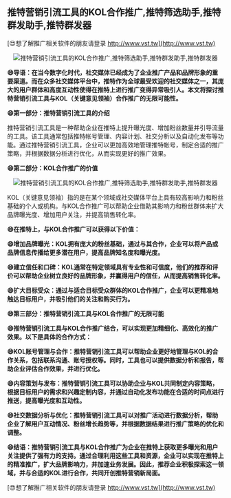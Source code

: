 ## **推特营销引流工具的KOL合作推广,推特筛选助手,推特群发助手,推特群发器**

[😍想了解推广相关软件的朋友请登录 http://www.vst.tw](http://www.vst.tw)

 <center><img src="https://vst.tw/MP4/tuiguang/png/5.png" alt="推特营销引流工具的KOL合作推广,推特筛选助手,推特群发助手,推特群发器"></center>

**😄导语：在当今数字化时代，社交媒体已经成为了企业推广产品和品牌形象的重要渠道。而在众多社交媒体平台中，推特作为全球最受欢迎的社交媒体之一，其庞大的用户群体和高度互动性使得在推特上进行推广变得异常吸引人。本文将探讨推特营销引流工具与KOL（关键意见领袖）合作推广的无限可能性。**

**😄第一部分：推特营销引流工具的介绍**

推特营销引流工具是一种帮助企业在推特上提升曝光度、增加粉丝数量并引导流量的工具。该工具通常包括推特帐号管理、内容计划、社交分析以及自动化发布等功能。通过推特营销引流工具，企业可以更加高效地管理推特帐号，制定合适的推广策略，并根据数据分析进行优化，从而实现更好的推广效果。

**😄第二部分：KOL合作推广的价值**

 <center><img src="https://vst.tw/MP4/tuiguang/png/3.png" alt="推特营销引流工具的KOL合作推广,推特筛选助手,推特群发助手,推特群发器"></center>

KOL（关键意见领袖）指的是在某个领域或社交媒体平台上具有较高影响力和粉丝基础的个人或机构。与KOL合作推广可以帮助企业借助其影响力和粉丝群体来扩大品牌曝光度、增加用户关注，并提高销售转化率。

**😄在推特上，与KOL合作推广可以获得以下价值：**

**😄增加品牌曝光：KOL拥有庞大的粉丝基础，通过与其合作，企业可以将产品或品牌信息传播给更多潜在用户，提高品牌知名度和曝光度。**

**😄建立信任和口碑：KOL通常在特定领域具有专业性和可信度，他们的推荐和评价可以帮助企业树立良好的品牌形象，并赢得用户的信任，从而提高销售转化率。**

**😄扩大目标受众：通过与适合目标受众群体的KOL合作推广，企业可以更精准地触达目标用户，并吸引他们的关注和购买行为。**

**😄第三部分：推特营销引流工具与KOL合作推广的无限可能**

**😄推特营销引流工具与KOL合作推广结合，可以实现更加精细化、高效化的推广效果。以下是具体的合作方式：**

**😄KOL账号管理与合作：推特营销引流工具可以帮助企业更好地管理与KOL的合作关系，包括联系沟通、账号授权等。同时，工具也可以提供数据分析和报告，帮助企业评估合作效果，并进行优化。**

**😄内容策划与发布：推特营销引流工具可以协助企业与KOL共同制定内容策略，根据目标用户的需求和兴趣定制内容，并通过自动化发布功能在合适的时间点进行推送，提高曝光度和互动性。**

**😄社交数据分析与优化：推特营销引流工具可以对推广活动进行数据分析，帮助企业了解用户互动情况、粉丝增长趋势等，并根据数据结果进行推广策略的优化和调整。**

**😄结语：推特营销引流工具与KOL合作推广为企业在推特上获取更多曝光和用户关注提供了强有力的支持。通过合理利用这些工具和资源，企业可以实现在推特上的精准推广，扩大品牌影响力，并加速业务发展。因此，推荐企业积极探索这一领域，并与合适的KOL进行合作，共同开创推特营销新局面。**

[😍想了解推广相关软件的朋友请登录 http://www.vst.tw](http://www.vst.tw)



